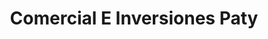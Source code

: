 ---
title: "Comercial E Inversiones Paty"
url: /santa-ana/comercial-e-inversiones-paty/
shop: Warenhaus
---